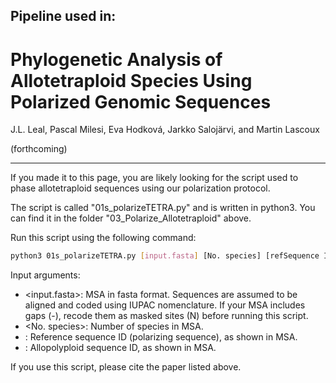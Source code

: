 ## Pipeline used in:

# Phylogenetic Analysis of Allotetraploid Species Using Polarized Genomic Sequences
J.L. Leal, Pascal Milesi, Eva Hodková, Jarkko Salojärvi, and Martin Lascoux

(forthcoming)

____


If you made it to this page, you are likely looking for the script used to phase allotetraploid sequences using our polarization protocol.

The script is called "01s_polarizeTETRA.py" and is written in python3. You can find it in the folder "03_Polarize_Allotetraploid" above.

Run this script using the following command:

```bash
python3 01s_polarizeTETRA.py [input.fasta] [No. species] [refSequence ID] [polyploid ID]
```

Input arguments:
- <input.fasta>: MSA in fasta format. Sequences are assumed to be aligned and coded using IUPAC nomenclature. 
  If your MSA includes gaps (-), recode them as masked sites (N) before running this script.                   
- <No. species>: Number of species in MSA.
- <refSequence ID>: Reference sequence ID (polarizing sequence), as shown in MSA.
- <polyploid ID>: Allopolyploid sequence ID, as shown in MSA.

If you use this script, please cite the paper listed above.
